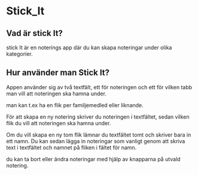 # Stick_It

## Vad är stick It?
stick It är en noterings app där du kan skapa noteringar under olika kategorier.

## Hur använder man Stick It?
Appen använder sig av två textfält, ett för noteringen och ett för vilken tabb man vill att noteringen ska hamna under. 

man kan t.ex ha en flik per familjemedled eller liknande. 

För att skapa en ny notering skriver du noteringen i textfältet, sedan vilken flik du vill att noteringen ska hamna under. 

Om du vill skapa en ny tom flik lämnar du textfältet tomt och skriver bara in ett namn. Du kan sedan lägga in noteringar som vanligt genom att skriva text i textfältet och namnet på fliken i fältet för namn. 

du kan ta bort eller ändra noteringar med hjälp av knapparna på utvald notering. 